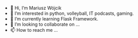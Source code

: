 - 👋 Hi, I’m Mariusz Wójcik
- 👀 I’m interested in python, volleyball, IT podcasts, gaming.
- 🌱 I’m currently learning Flask Framework.
- 💞️ I’m looking to collaborate on ...
- 📫 How to reach me ...

<!---
MFireIt/MFireIt is a ✨ special ✨ repository because its `README.md` (this file) appears on your GitHub profile.
You can click the Preview link to take a look at your changes.
--->
